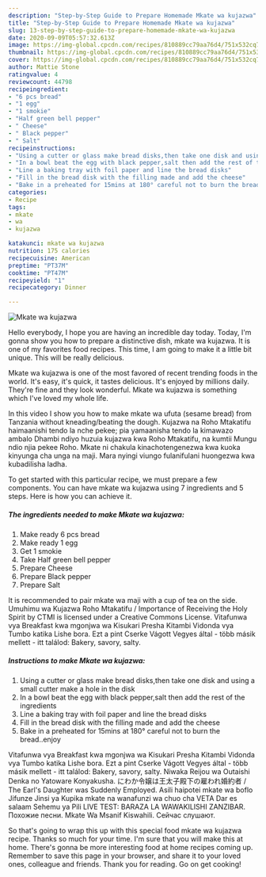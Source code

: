 ```yaml
---
description: "Step-by-Step Guide to Prepare Homemade Mkate wa kujazwa"
title: "Step-by-Step Guide to Prepare Homemade Mkate wa kujazwa"
slug: 13-step-by-step-guide-to-prepare-homemade-mkate-wa-kujazwa
date: 2020-09-09T05:57:32.613Z
image: https://img-global.cpcdn.com/recipes/810889cc79aa76d4/751x532cq70/mkate-wa-kujazwa-recipe-main-photo.jpg
thumbnail: https://img-global.cpcdn.com/recipes/810889cc79aa76d4/751x532cq70/mkate-wa-kujazwa-recipe-main-photo.jpg
cover: https://img-global.cpcdn.com/recipes/810889cc79aa76d4/751x532cq70/mkate-wa-kujazwa-recipe-main-photo.jpg
author: Mattie Stone
ratingvalue: 4
reviewcount: 44798
recipeingredient:
- "6 pcs bread"
- "1 egg"
- "1 smokie"
- "Half green bell pepper"
- " Cheese"
- " Black pepper"
- " Salt"
recipeinstructions:
- "Using a cutter or glass make bread disks,then take one disk and using a small cutter make a hole in the disk"
- "In a bowl beat the egg with black pepper,salt then add the rest of the ingredients"
- "Line a baking tray with foil paper and line the bread disks"
- "Fill in the bread disk with the filling made and add the cheese"
- "Bake in a preheated for 15mins at 180° careful not to burn the bread..enjoy"
categories:
- Recipe
tags:
- mkate
- wa
- kujazwa

katakunci: mkate wa kujazwa 
nutrition: 175 calories
recipecuisine: American
preptime: "PT37M"
cooktime: "PT47M"
recipeyield: "1"
recipecategory: Dinner

---
```



![Mkate wa kujazwa](https://img-global.cpcdn.com/recipes/810889cc79aa76d4/751x532cq70/mkate-wa-kujazwa-recipe-main-photo.jpg)

Hello everybody, I hope you are having an incredible day today. Today, I'm gonna show you how to prepare a distinctive dish, mkate wa kujazwa. It is one of my favorites food recipes. This time, I am going to make it a little bit unique. This will be really delicious.

Mkate wa kujazwa is one of the most favored of recent trending foods in the world. It's easy, it's quick, it tastes delicious. It's enjoyed by millions daily. They're fine and they look wonderful. Mkate wa kujazwa is something which I've loved my whole life.

In this video I show you how to make mkate wa ufuta (sesame bread) from Tanzania without kneading/beating the dough. Kujazwa na Roho Mtakatifu haimaanishi tendo la nche pekee; pia yamaanisha tendo la kimawazo ambalo Dhambi ndiyo huzuia kujazwa kwa Roho Mtakatifu, na kumtii Mungu ndio njia pekee Roho. Mkate ni chakula kinachotengenezwa kwa kuoka kinyunga cha unga na maji. Mara nyingi viungo fulanifulani huongezwa kwa kubadilisha ladha.


To get started with this particular recipe, we must prepare a few components. You can have mkate wa kujazwa using 7 ingredients and 5 steps. Here is how you can achieve it.

<!--inarticleads1-->

##### The ingredients needed to make Mkate wa kujazwa:

1. Make ready 6 pcs bread
1. Make ready 1 egg
1. Get 1 smokie
1. Take Half green bell pepper
1. Prepare  Cheese
1. Prepare  Black pepper
1. Prepare  Salt


It is recommended to pair mkate wa maji with a cup of tea on the side. Umuhimu wa Kujazwa Roho Mtakatifu / Importance of Receiving the Holy Spirit by CTMI is licensed under a Creative Commons License. Vitafunwa vya Breakfast kwa mgonjwa wa Kisukari Presha Kitambi Vidonda vya Tumbo katika Lishe bora. Ezt a pint Cserke Vágott Vegyes által - több másik mellett - itt találod: Bakery, savory, salty. 

<!--inarticleads2-->

##### Instructions to make Mkate wa kujazwa:

1. Using a cutter or glass make bread disks,then take one disk and using a small cutter make a hole in the disk
1. In a bowl beat the egg with black pepper,salt then add the rest of the ingredients
1. Line a baking tray with foil paper and line the bread disks
1. Fill in the bread disk with the filling made and add the cheese
1. Bake in a preheated for 15mins at 180° careful not to burn the bread..enjoy


Vitafunwa vya Breakfast kwa mgonjwa wa Kisukari Presha Kitambi Vidonda vya Tumbo katika Lishe bora. Ezt a pint Cserke Vágott Vegyes által - több másik mellett - itt találod: Bakery, savory, salty. Niwaka Reijou wa Outaishi Denka no Yatoware Konyakusha. にわか令嬢は王太子殿下の雇われ婚約者 / The Earl&#39;s Daughter was Suddenly Employed. Asili haipotei mkate wa boflo Jifunze Jinsi ya Kupika mkate na wanafunzi wa chuo cha VETA Dar es salaam Sehemu ya Pili LIVE TEST: BARAZA LA WAWAKILISHI ZANZIBAR. Похожие песни. Mkate Wa Msanif Kiswahili. Сейчас слушают. 

So that's going to wrap this up with this special food mkate wa kujazwa recipe. Thanks so much for your time. I'm sure that you will make this at home. There's gonna be more interesting food at home recipes coming up. Remember to save this page in your browser, and share it to your loved ones, colleague and friends. Thank you for reading. Go on get cooking!
